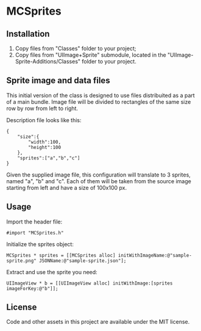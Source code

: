 # MCSprites

## Installation

1. Copy files from "Classes" folder to your project;
2. Copy files from "UIImage+Sprite" submodule, located in the "UIImage-Sprite-Additions/Classes" folder to your project.

## Sprite image and data files

This initial version of the class is designed to use files distribuited as a part of a main bundle. Image file will be divided to rectangles of the same size row by row from left to right.

Description file looks like this:

	{
	    "size":{
	        "width":100,
	        "height":100
	    },
	    "sprites":["a","b","c"]
	}

Given the supplied image file, this configuration will translate to 3 sprites, named "a", "b" and "c". Each of them will be taken from the source image starting from left and have a size of 100x100 px.

## Usage

Import the header file:

	#import "MCSprites.h"

Initialize the sprites object:
	
	MCSprites * sprites = [[MCSprites alloc] initWithImageName:@"sample-sprite.png" JSONName:@"sample-sprite.json"];

Extract and use the sprite you need:

    UIImageView * b = [[UIImageView alloc] initWithImage:[sprites imageForKey:@"b"]];

## License

Code and other assets in this project are available under the MIT license.